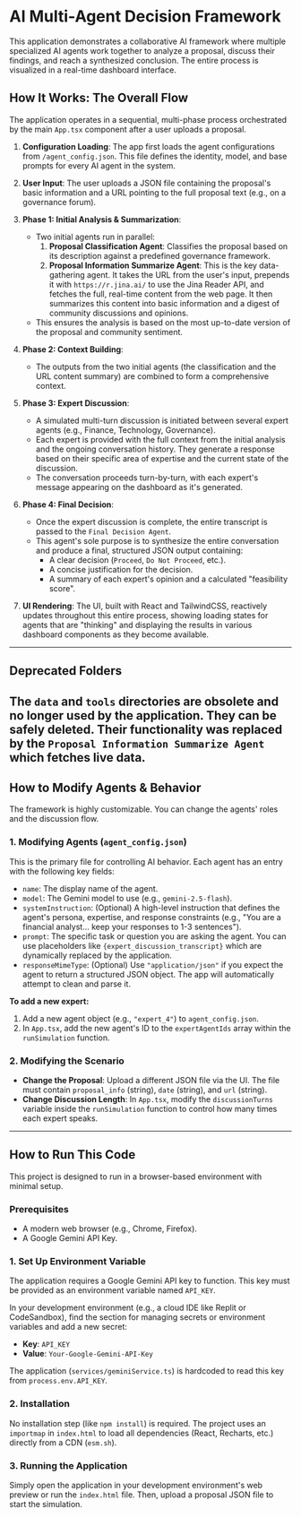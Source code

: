 # AI Multi-Agent Decision Framework

This application demonstrates a collaborative AI framework where multiple specialized AI agents work together to analyze a proposal, discuss their findings, and reach a synthesized conclusion. The entire process is visualized in a real-time dashboard interface.

## How It Works: The Overall Flow

The application operates in a sequential, multi-phase process orchestrated by the main `App.tsx` component after a user uploads a proposal.

1.  **Configuration Loading**: The app first loads the agent configurations from `/agent_config.json`. This file defines the identity, model, and base prompts for every AI agent in the system.

2.  **User Input**: The user uploads a JSON file containing the proposal's basic information and a URL pointing to the full proposal text (e.g., on a governance forum).

3.  **Phase 1: Initial Analysis & Summarization**:
    *   Two initial agents run in parallel:
        1.  **Proposal Classification Agent**: Classifies the proposal based on its description against a predefined governance framework.
        2.  **Proposal Information Summarize Agent**: This is the key data-gathering agent. It takes the URL from the user's input, prepends it with `https://r.jina.ai/` to use the Jina Reader API, and fetches the full, real-time content from the web page. It then summarizes this content into basic information and a digest of community discussions and opinions.
    *   This ensures the analysis is based on the most up-to-date version of the proposal and community sentiment.

4.  **Phase 2: Context Building**:
    *   The outputs from the two initial agents (the classification and the URL content summary) are combined to form a comprehensive context.

5.  **Phase 3: Expert Discussion**:
    *   A simulated multi-turn discussion is initiated between several expert agents (e.g., Finance, Technology, Governance).
    *   Each expert is provided with the full context from the initial analysis and the ongoing conversation history. They generate a response based on their specific area of expertise and the current state of the discussion.
    *   The conversation proceeds turn-by-turn, with each expert's message appearing on the dashboard as it's generated.

6.  **Phase 4: Final Decision**:
    *   Once the expert discussion is complete, the entire transcript is passed to the `Final Decision Agent`.
    *   This agent's sole purpose is to synthesize the entire conversation and produce a final, structured JSON output containing:
        *   A clear decision (`Proceed`, `Do Not Proceed`, etc.).
        *   A concise justification for the decision.
        *   A summary of each expert's opinion and a calculated "feasibility score".

7.  **UI Rendering**: The UI, built with React and TailwindCSS, reactively updates throughout this entire process, showing loading states for agents that are "thinking" and displaying the results in various dashboard components as they become available.

---
## Deprecated Folders

**The `data` and `tools` directories are obsolete and no longer used by the application. They can be safely deleted.** Their functionality was replaced by the `Proposal Information Summarize Agent` which fetches live data.
---

## How to Modify Agents & Behavior

The framework is highly customizable. You can change the agents' roles and the discussion flow.

### 1. Modifying Agents (`agent_config.json`)

This is the primary file for controlling AI behavior. Each agent has an entry with the following key fields:

*   `name`: The display name of the agent.
*   `model`: The Gemini model to use (e.g., `gemini-2.5-flash`).
*   `systemInstruction`: (Optional) A high-level instruction that defines the agent's persona, expertise, and response constraints (e.g., "You are a financial analyst... keep your responses to 1-3 sentences").
*   `prompt`: The specific task or question you are asking the agent. You can use placeholders like `{expert_discussion_transcript}` which are dynamically replaced by the application.
*   `responseMimeType`: (Optional) Use `"application/json"` if you expect the agent to return a structured JSON object. The app will automatically attempt to clean and parse it.

**To add a new expert:**
1.  Add a new agent object (e.g., `"expert_4"`) to `agent_config.json`.
2.  In `App.tsx`, add the new agent's ID to the `expertAgentIds` array within the `runSimulation` function.

### 2. Modifying the Scenario

*   **Change the Proposal**: Upload a different JSON file via the UI. The file must contain `proposal_info` (string), `date` (string), and `url` (string).
*   **Change Discussion Length**: In `App.tsx`, modify the `discussionTurns` variable inside the `runSimulation` function to control how many times each expert speaks.

---

## How to Run This Code

This project is designed to run in a browser-based environment with minimal setup.

### Prerequisites

*   A modern web browser (e.g., Chrome, Firefox).
*   A Google Gemini API Key.

### 1. Set Up Environment Variable

The application requires a Google Gemini API key to function. This key must be provided as an environment variable named `API_KEY`.

In your development environment (e.g., a cloud IDE like Replit or CodeSandbox), find the section for managing secrets or environment variables and add a new secret:

*   **Key**: `API_KEY`
*   **Value**: `Your-Google-Gemini-API-Key`

The application (`services/geminiService.ts`) is hardcoded to read this key from `process.env.API_KEY`.

### 2. Installation

No installation step (like `npm install`) is required. The project uses an `importmap` in `index.html` to load all dependencies (React, Recharts, etc.) directly from a CDN (`esm.sh`).

### 3. Running the Application

Simply open the application in your development environment's web preview or run the `index.html` file. Then, upload a proposal JSON file to start the simulation.